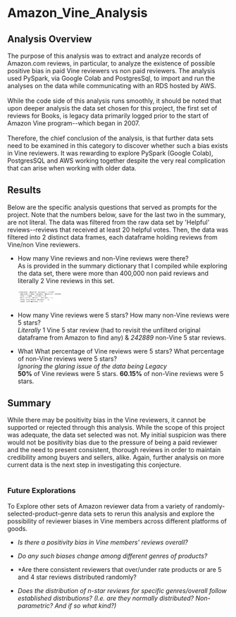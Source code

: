 # Amazon_Vine_Analysis
## Analysis Overview
The purpose of this analysis was to extract and analyze records of Amazon.com reviews, in particular, to analyze the existence of possible positive bias in paid Vine reviewers vs non paid reviewers. The analysis used PySpark, via Google Colab and PostgresSql, to import and run the analyses on the data while communicating with an RDS hosted by AWS. <br /> <br />
While the code side of this analysis runs smoothly, it should be noted that upon deeper analysis the data set chosen for this project, the first set of reviews for Books, is legacy data primarily logged prior to the start of Amazon Vine program--which began in 2007. <br /> <br />
Therefore, the chief conclusion of the analysis, is that further data sets need to be examined in this category to discover whether such a bias exists in Vine reviewers. It was rewarding to explore PySpark (Google Colab), PostgresSQL and AWS working together despite the very real complication that can arise when working with older data. 

## Results
Below are the specific analysis questions that served as prompts for the project. Note that the numbers below, save for the last two in the summary, are not literal. The data was filtered from the raw data set by 'Helpful' reviews--reviews that received at least 20 helpful votes. Then, the data was filtered into 2 distinct data frames, each dataframe holding reviews from Vine/non Vine reviewers.<br />

- How many Vine reviews and non-Vine reviews were there? <br /> 
  As is provided in the summary dictionary that I compiled while exploring the data set, there were more than 400,000 non paid reviews and literally 2 Vine reviews in this set. <p>
    <img src="Resources/summary_dict.png" alt='Summary Results' style="width:100px" />
    </p>

- How many Vine reviews were 5 stars? How many non-Vine reviews were 5 stars? <br />
  *Literally* 1 Vine 5 star review (had to revisit the unfilterd original dataframe from Amazon to find any) & *242889* non-Vine 5 star reviews.

- What What percentage of Vine reviews were 5 stars? What percentage of non-Vine reviews were 5 stars? <br />
  *Ignoring the glaring issue of the data being Legacy* <br />
  **50%** of Vine reviews were 5 stars. **60.15%** of non-Vine reviews were 5 stars.

## Summary
While there may be positivity bias in the Vine reviewers, it cannot be supported or rejected through this analysis. While the scope of this project was adequate, the data set selected was not. My initial suspicion was there would not be positivity bias due to the pressure of being a paid reviewer and the need to present consistent, thorough reviews in order to maintain credibility among buyers and sellers, alike. Again, further analysis on more current data is the next step in investigating this conjecture. <br /> <br />
### Future Explorations
To Explore other sets of Amazon reviewer data from a variety of randomly-selected-product-genre data sets to rerun this analysis and explore the possibility of reviewer biases in Vine members across different platforms of goods. 

- *Is there a positivity bias in Vine members' reviews overall?*

- *Do any such biases change among different genres of products?* 

- *Are there consistent reviewers that over/under rate products or are 5 and 4 star reviews distributed randomly? 

- *Does the distribution of n-star reviews for specific genres/overall follow established distributions? (I.e. are they normally distributed? Non-parametric? And if so what kind?)*
